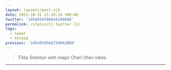 ```yaml
---
layout: layouts/post.njk
date: 2021-10-31 21:14:24 +00:00
twitter: '1454919708944199680'
permalink: /status/{{ twitter }}/
tags: 
  - tweet
  - thread
previous: '1454919564739842060'
---
```


> Tilda Swinton with major Cheri Oteri vibes.

---
